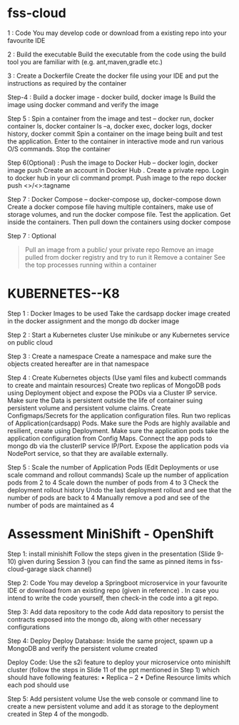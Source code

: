 # fss-cloud
 1 : Code
You may develop code or download from a existing repo into your favourite IDE

2 : Build the executable
Build the executable from the code using the build tool you are familiar with (e.g. ant,maven,gradle etc.)

3 : Create a Dockerfile
Create the docker file using your IDE and put the instructions as required by the container

Step-4 : Build a docker image  - docker build, docker image ls
Build the image using docker command and verify the image

Step 5 : Spin a container from the image and test – docker run, docker container ls, docker container ls –a, docker exec, docker logs, docker history, docker commit
Spin a container on the image being built and test the application. Enter to the container in interactive mode and
run various O/S commands. Stop the container


Step 6(Optional) : Push the image to Docker Hub – docker login, docker image push
Create an account in Docker Hub . Create a private repo. Login to docker hub in your cli command prompt.
Push image to the repo  docker push <<uid>>/<<repo name>>:tagname
  
Step 7 : Docker Compose – docker-compose up, docker-compose down
Create a docker compose file having multiple containers, make use of storage volumes, and run the docker compose 
file. Test the application. Get inside the containers. Then pull down the containers using docker compose

Step 7 : Optional
>Pull an image from a public/ your private repo
>Remove an image pulled from docker registry and try to run it
>Remove a container
>See the top processes running within a container

 
# KUBERNETES--K8
                    
Step 1 : Docker Images to be used
Take the cardsapp docker image created in the docker assignment and the mongo db docker image

Step 2 : Start a Kubernetes cluster
Use minikube or any Kubernetes service on public cloud

Step 3 : Create a namespace
Create a namespace and make sure the objects created hereafter are in that namespace

Step 4 : Create Kubernetes objects (Use yaml files and kubectl commands to create and maintain resources)
Create two replicas of MongoDB pods using Deployment object and expose the PODs via a Cluster IP service. Make sure the Data is persistent outside the life of container suing persistent volume and persistent volume claims.
Create Configmaps/Secrets for the application configuration files. Run two replicas of Application(cardsapp) Pods. Make sure the Pods are highly available and resilient, create using Deployment. Make sure the application pods take the application configuration from Config Maps. Connect the app pods to mongo db via the clusterIP service IP/Port. Expose the application pods via NodePort service, so that they are available externally.

Step 5 : Scale the number of Application Pods (Edit Deployments or use scale command and rollout commands)
Scale up the number of application pods from 2 to 4
Scale down the number of pods from 4 to 3
Check the deployment rollout history
Undo the last deployment rollout and see that the number of pods are back to 4
Manually remove a pod and see of the number of pods are maintained as 4



# Assessment MiniShift - OpenShift
                    
Step 1: install minishift Follow the steps given in the presentation (Slide 9-10) given during Session 3 (you can find the same as pinned items in fss-cloud-garage slack channel)

Step 2: Code You may develop a Springboot microservice in your favourite IDE or download from an existing repo (given in reference) . In case you intend to write the code yourself, then check-in the code into a git repo. 

Step 3: Add data repository to the code Add data repository to persist the contracts exposed into the mongo db, along with other necessary configurations 

Step 4: Deploy Deploy Database: Inside the same project, spawn up a MongoDB and verify the persistent volume created 

Deploy Code: Use the s2i feature to deploy your microservice onto minishift cluster (follow the steps in Slide 11 of the ppt mentioned in Step 1) which should have following features: 
• Replica – 2 
• Define Resource limits which each pod should use

Step 5: Add persistent volume Use the web console or command line to create a new persistent volume and add it as storage to the deployment created in Step 4 of the mongodb.

